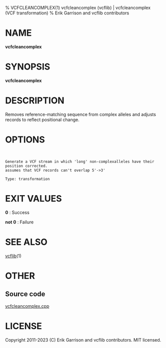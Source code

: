 % VCFCLEANCOMPLEX(1) vcfcleancomplex (vcflib) | vcfcleancomplex (VCF transformation)
% Erik Garrison and vcflib contributors

# NAME

**vcfcleancomplex**

# SYNOPSIS

**vcfcleancomplex** <vcf file>

# DESCRIPTION

Removes reference-matching sequence from complex alleles and adjusts records to reflect positional change.



# OPTIONS

```


Generate a VCF stream in which 'long' non-complexalleles have their position corrected.
assumes that VCF records can't overlap 5'->3'

Type: transformation

```





# EXIT VALUES

**0**
: Success

**not 0**
: Failure

# SEE ALSO



[vcflib](./vcflib.md)(1)



# OTHER

## Source code

[vcfcleancomplex.cpp](https://github.com/vcflib/vcflib/blob/master/src/vcfcleancomplex.cpp)

# LICENSE

Copyright 2011-2023 (C) Erik Garrison and vcflib contributors. MIT licensed.

<!--
  Created with ./scripts/bin2md.rb scripts/bin2md-template.erb
-->
